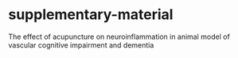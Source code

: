 # supplementary-material
The effect of acupuncture on neuroinflammation in animal model of vascular cognitive impairment and dementia
